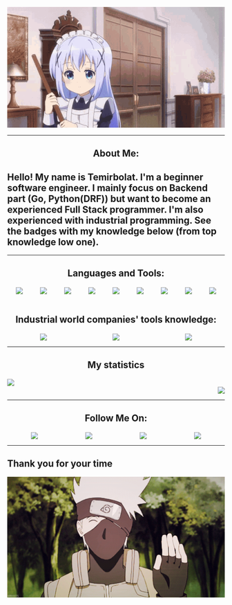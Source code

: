 <p align="center">
  <a href="https://www.youtube.com/channel/UCQIi1bgf8Mpl8z_jhb1AWwA">
    <img src="https://github.com/MaratulyTemirbolat/MaratulyTemirbolat/blob/main/assets/anime-welcome.gif" width="900" alt="Welcome gif page"/>
  </a>
</p>

<hr>
<h2 style="text-align:center;">About Me:</h2>

## Hello! My name is Temirbolat. I'm a beginner software engineer. I mainly focus on Backend part (Go, Python(DRF)) but want to become an experienced Full Stack programmer. I'm also experienced with industrial programming. See the badges with my knowledge below (from top knowledge low one).
<hr>

<h2 style="text-align:center;">Languages and Tools:</h2>
<div style="display:flex; flex-wrap:wrap; justify-content: space-around;">
<a href="https://go.dev/" style="text-align:left;display:block;">
  <img align="center" src="https://img.shields.io/badge/-Go-090909?style=for-the-badge&logo=go&logoColor=#00ADD8"/>
</a>

<a href="https://go.dev/" style="text-align:left;display:block;">
  <img align="center" src="https://img.shields.io/badge/-Python-090909?style=for-the-badge&logo=python&logoColor=#3776AB"/>
</a>

<a href="https://go.dev/" style="text-align:left;display:block;">
  <img align="center" src="https://img.shields.io/badge/-Django-090909?style=for-the-badge&logo=django&logoColor=#092E20"/>
</a>

<a href="https://go.dev/" style="text-align:left;display:block;">
  <img align="center" src="https://img.shields.io/badge/-Javascript-090909?style=for-the-badge&logo=javascript&logoColor=#F7DF1E"/>
</a>

<a href="https://go.dev/" style="text-align:left;display:block;">
  <img align="center" src="https://img.shields.io/badge/-C++-090909?style=for-the-badge&logo=C%2b%2b&logoColor=6296CC"/>
</a>

<a href="https://go.dev/" style="text-align:left;display:block;">
  <img align="center" src="https://img.shields.io/badge/-Java-090909?style=for-the-badge&logo=Java&logoColor=orange"/>
</a>

<a href="https://go.dev/" style="text-align:left;display:block;">
  <img align="center" src="https://img.shields.io/badge/-Sql-090909?style=for-the-badge&logo=postgresql&logoColor=#4169E1"/>
</a>

<a href="https://go.dev/" style="text-align:left;display:block;">
  <img align="center" src="https://img.shields.io/badge/-Html-090909?style=for-the-badge&logo=html5&logoColor=#E34F26"/>
</a>

<a href="https://go.dev/" style="text-align:left;display:block;">
  <img align="center" src="https://img.shields.io/badge/-Css-090909?style=for-the-badge&logo=css3&logoColor=blue"/>
</a>
</div>

<br>

<h2 style="text-align:center;">Industrial world companies' tools knowledge:</h2>
<div style="display:flex; flex-wrap:wrap; justify-content: space-around;">

<a href="https://go.dev/" style="text-align:left;display:block;">
  <img align="center" src="https://img.shields.io/badge/-Siemens-090909?style=for-the-badge&logo=Siemens&logoColor=#009999"/>
</a>

<a href="https://go.dev/" style="text-align:left;display:block;">
  <img align="center" src="https://img.shields.io/badge/-SchneiderElectric-090909?style=for-the-badge&logo=SchneiderElectric&logoColor=#3DCD58"/>
</a>

<a href="https://go.dev/" style="text-align:left;display:block;">
  <img align="center" src="https://img.shields.io/badge/-Mitsubishi-090909?style=for-the-badge&logo=Mitsubishi&logoColor=red"/>
</a>
</div>

<hr>
<h2 style="text-align:center;">My statistics</h2>
<a href="https://github.com/anuraghazra/github-readme-stats" style="text-align:left;display:block;">
  <img align="center" src="https://github-readme-stats.vercel.app/api?username=MaratulyTemirbolat&count_private=true&show_icons=true&theme=radical&show_owner=true"/>
</a>

<a href="https://github.com/anuraghazra/github-readme-stats" style="text-align:right;display:block;">
  <img align="center" src="https://github-readme-stats.vercel.app/api/top-langs/?username=MaratulyTemirbolat&layout=compact&theme=radical&langs_count=10&custom_title=Temirbolat's%20most%20used%20languages&card_width=445" />
</a>

<hr>

<h2 style="text-align:center;">Follow Me On:</h2>
<div style="display:flex; flex-wrap:wrap; justify-content: space-around;">

<a href="https://t.me/Temirbolat_Maratuly" style="text-align:left;display:block;">
  <img align="center" src="https://img.shields.io/badge/-Telegram-090909?style=for-the-badge&logo=telegram&logoColor=27A0D9/">
</a>

<a href="https://www.instagram.com/temirbolat_maratuly/" style="text-align:left;display:block;">
  <img align="center" src="https://img.shields.io/badge/-Instagram-090909?style=for-the-badge&logo=Instagram&logoColor=B4068E"/>
</a>

<a href="https://vk.com/temirbolat009kz" style="text-align:left;display:block;">
  <img align="center" src="https://img.shields.io/badge/-Vkontakte-090909?style=for-the-badge&logo=Vk&logoColor=4F7DB3"/>
</a>

<a href="https://www.facebook.com/profile.php?id=100009545323566" style="text-align:left;display:block;">
  <img align="center" src="https://img.shields.io/badge/-Facebook-090909?style=for-the-badge&logo=Facebook&logoColor=1195F5"/>
</a>
</div>

<hr>

<p align="center">
    <h2>Thank you for your time</h2>
  <a href="https://www.youtube.com/channel/UCQIi1bgf8Mpl8z_jhb1AWwA">
    <img src="https://github.com/MaratulyTemirbolat/MaratulyTemirbolat/blob/main/assets/buy.gif" width="900" alt="Welcome gif page"/>
  </a>
</p>